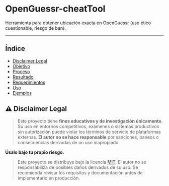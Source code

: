 # OpenGuessr-cheatTool
Herramienta para obtener ubicación exacta en OpenGuessr (uso ético cuestionable, riesgo de ban).

---

## Índice  
- [Disclaimer Legal](#️-disclaimer-legal)  
- [Objetivo](#-objetivo)  
- [Proceso](#️-proceso)  
- [Resultado](#-resultado)  
- [Requerimientos](#-requerimientos)  
- [Uso](#-uso)  
- [Ejemplos](#-ejemplos)  

## ⚠️ Disclaimer Legal  
> Este proyecto tiene **fines educativos y de investigación únicamente**. Su uso en entornos competitivos, exámenes o sistemas productivos sin autorización puede violar los términos de servicio de plataformas externas. **El autor no se hace responsable** por sanciones, baneos o consecuencias derivadas de un uso inapropiado.  

**Úsalo bajo tu propio riesgo.**  
> Este proyecto se distribuye bajo la licencia [MIT](LICENSE). El autor no se responsabiliza de posibles daños derivados de su uso. Se recomienda revisar los requisitos y documentación antes de implementarlo en producción. 
